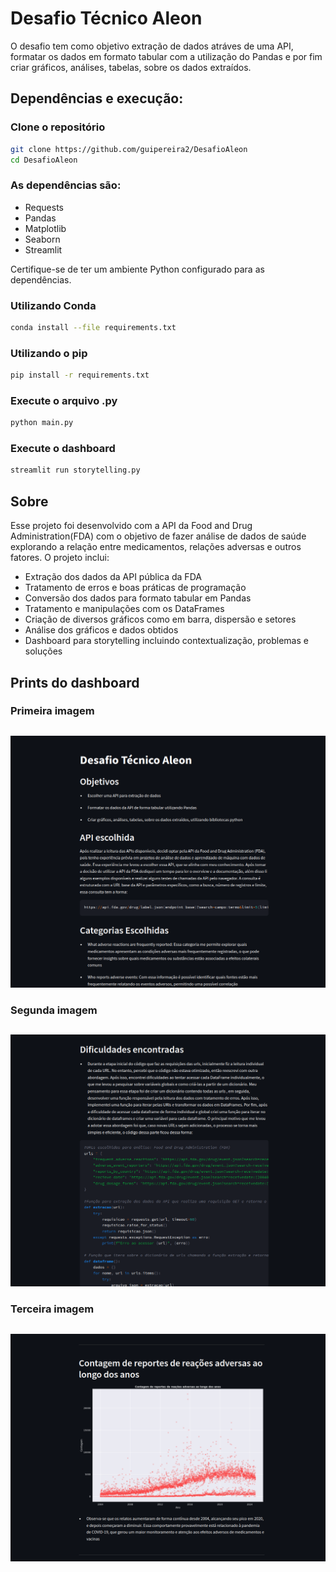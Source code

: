 # Desafio Técnico Aleon

O desafio tem como objetivo extração de dados atráves de uma API, formatar os dados em formato tabular com a utilização do Pandas e por fim criar gráficos, análises, tabelas, sobre os dados extraídos.

## Dependências e execução: 

### Clone o repositório
```bash 
git clone https://github.com/guipereira2/DesafioAleon
cd DesafioAleon
```
### As dependências são: 

- Requests
- Pandas
- Matplotlib
- Seaborn
- Streamlit

Certifique-se de ter um ambiente Python configurado para as dependências.

### Utilizando Conda 
```bash
conda install --file requirements.txt
```
### Utilizando o pip  
```bash
pip install -r requirements.txt
```

### Execute o arquivo .py 
```bash
python main.py
```

### Execute o dashboard
```bash
streamlit run storytelling.py
```

## Sobre 

Esse projeto foi desenvolvido com a API da Food and Drug Administration(FDA) com o objetivo de fazer análise de dados de saúde explorando a relação entre medicamentos, relações adversas e outros fatores. 
O projeto inclui: 

- Extração dos dados da API pública da FDA
- Tratamento de erros e boas práticas de programação
- Conversão dos dados para formato tabular em Pandas
- Tratamento e manipulações com os DataFrames
- Criação de diversos gráficos como em barra, dispersão e setores
- Análise dos gráficos e dados obtidos
- Dashboard para storytelling incluindo contextualização, problemas e soluções

## Prints do dashboard
### Primeira imagem
##
![](prints/imagem1.png)
### Segunda imagem
##
![](prints/imagem2.png)
### Terceira imagem
##
![](prints/imagem3.png) 

